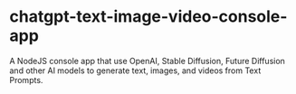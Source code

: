 # chatgpt-text-image-video-console-app
A NodeJS console app that use OpenAI, Stable Diffusion, Future Diffusion and other AI models to generate text, images, and videos from Text Prompts.
